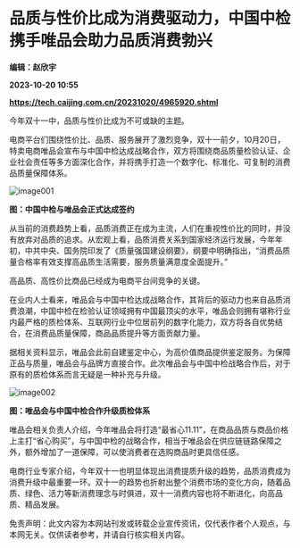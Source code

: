 # 品质与性价比成为消费驱动力，中国中检携手唯品会助力品质消费勃兴
**编辑：赵欣宇**

**2023-10-20 10:55**

**https://tech.caijing.com.cn/20231020/4965920.shtml**

今年双十一中，品质与性价比成为不可或缺的主题。

电商平台们围绕性价比、品质、服务展开了激烈竞争，双十一前夕，10月20日，特卖电商唯品会宣布与中国中检达成战略合作，双方将围绕商品质量检验认证、企业社会责任等多方面深化合作，并将携手打造一个数字化、标准化、可复制的消费品质量保障体系。

![image001](https://tx1.cdn.caijing.com.cn/2023/1020/1697796279968.jpg)

**图：中国中检与唯品会正式达成签约**

从当前的消费趋势上看，品质消费正在成为主流，人们在重视性价比的同时，并没有放弃对品质的追求。从宏观上看，品质消费关系到国家经济运行发展，今年年初，中共中央、国务院印发了《质量强国建设纲要》，纲要中明确指出，“消费品质量合格率有效支撑高品质生活需要，服务质量满意度全面提升。”

高品质、高性价比商品已经成为电商平台间竞争的关键。

在业内人士看来，唯品会与中国中检达成战略合作，其背后的驱动力也来自品质消费浪潮，中国中检在检验认证领域拥有中国最顶尖的水平，唯品会则拥有堪称行业内最严格的质检体系、互联网行业中位居前列的数字化能力，双方将各自优势结合，在消费品质量保障，商品品质提升等方面贡献力量。

据相关资料显示，唯品会此前自建鉴定中心，为高价值商品提供鉴定服务。为保障正品与质量，唯品会与品牌方直接合作。此次唯品会与中国中检战略合作后，对于原有的质检体系而言无疑是一种补充与升级。

![image002](https://img2.caijing.com.cn/2023/1020/1697796293211.jpg)

**图：唯品会与中国中检合作升级质检体系**

唯品会相关负责人介绍，今年唯品会将打造“最省心11.11”，在商品品质与商品价格上主打“省心购买”，与中国中检的战略合作，相当于唯品会在供应链链路保障之外，额外增加了一道保障，可以使消费者在选购商品时更具信任感。

电商行业专家介绍，今年双十一也明显体现出消费提质升级的趋势，品质消费成为消费升级中最重要一环。双十一的趋势也折射出整个消费市场的变化方向，随着品质、绿色、活力等新消费理念与时俱进，双十一消费内容也将不断进化，向高品质、精品发展。　

免责声明：此文内容为本网站刊发或转载企业宣传资讯，仅代表作者个人观点，与本网无关。仅供读者参考，并请自行核实相关内容。

　